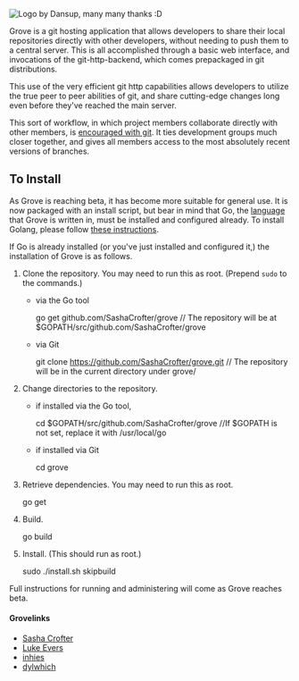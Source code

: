 ![Logo by Dansup, many many thanks :D](https://raw.github.com/SashaCrofter/grove/development/res/logo.png)

Grove is a git hosting application that allows developers to share their local repositories directly with other developers, without needing to push them to a central server. This is all accomplished through a basic web interface, and invocations of the git-http-backend, which comes prepackaged in git distributions.

This use of the very efficient git http capabilities allows developers to utilize the true peer to peer abilities of git, and share cutting-edge changes long even before they've reached the main server.

This sort of workflow, in which project members collaborate directly with other members, is [encouraged with git](http://git-scm.com/about/distributed). It ties development groups much closer together, and gives all members access to the most absolutely recent versions of branches.

## To Install
As Grove is reaching beta, it has become more suitable for general use. It is now packaged with an install script, but bear in mind that Go, the [language](http://golang.org) that Grove is written in, must be installed and configured already. To install Golang, please follow [these instructions](http://golang.org/doc/install).

If Go is already installed (or you've just installed and configured it,) the installation of Grove is as follows.

1. Clone the repository. You may need to run this as root. (Prepend `sudo` to the commands.)
    - via the Go tool

        go get github.com/SashaCrofter/grove
		// The repository will be at $GOPATH/src/github.com/SashaCrofter/grove

	- via Git

	  	git clone https://github.com/SashaCrofter/grove.git
		// The repository will be in the current directory under grove/

2. Change directories to the repository.
    - if installed via the Go tool,

	    cd $GOPATH/src/github.com/SashaCrofter/grove
		//If $GOPATH is not set, replace it with /usr/local/go

	- if installed via Git

	  	cd grove

3. Retrieve dependencies. You may need to run this as root.

    go get

4. Build.

    go build

5. Install. (This should run as root.)

    sudo ./install.sh skipbuild


Full instructions for running and administering will come as Grove reaches beta.

#### Grovelinks
- [Sasha Crofter](http://[fcdf:db8b:fbf5:d3d7:64a:5aa3:f326:149c]:8860/go/src/github.com/SashaCrofter/grove)
- [Luke Evers](http://[fc2e:9943:1633:403e:2346:3704:8cd8:1c78]:8860/go/src/grove)
- [inhies](http://[fc82:58f9:945f:1b6b:b44:40b:5d89:380f]:8860/)
- [dylwhich](http://[fc8a:9a25:1d90:4677:13ae:9a61:ea8c:66b5]:8860/)